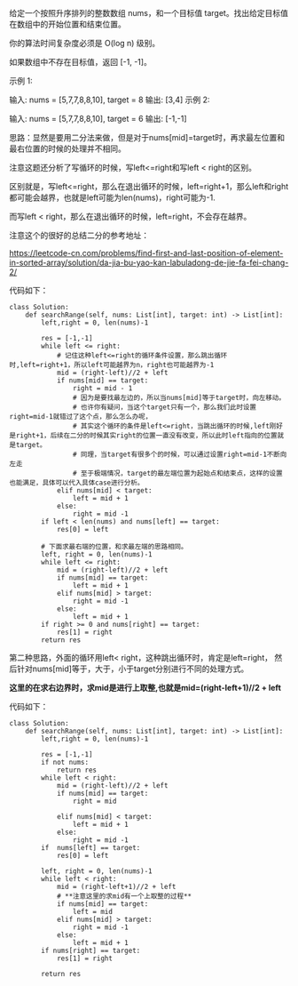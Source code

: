 给定一个按照升序排列的整数数组 nums，和一个目标值 target。找出给定目标值在数组中的开始位置和结束位置。

你的算法时间复杂度必须是 O(log n) 级别。

如果数组中不存在目标值，返回 [-1, -1]。

示例 1:

输入: nums = [5,7,7,8,8,10], target = 8
输出: [3,4]
示例 2:

输入: nums = [5,7,7,8,8,10], target = 6
输出: [-1,-1]


思路：显然是要用二分法来做，但是对于nums[mid]=target时，再求最左位置和最右位置的时候的处理并不相同。

注意这题还分析了写循环的时候，写left<=right和写left < right的区别。

区别就是，写left<=right，那么在退出循环的时候，left=right+1，那么left和right都可能会越界，也就是left可能为len(nums)，right可能为-1.

而写left < right，那么在退出循环的时候，left=right，不会存在越界。

注意这个的很好的总结二分的参考地址：

https://leetcode-cn.com/problems/find-first-and-last-position-of-element-in-sorted-array/solution/da-jia-bu-yao-kan-labuladong-de-jie-fa-fei-chang-2/


代码如下：
```
class Solution:
    def searchRange(self, nums: List[int], target: int) -> List[int]:
        left,right = 0, len(nums)-1

        res = [-1,-1]
        while left <= right:
            # 记住这种left<=right的循环条件设置，那么跳出循环时,left=right+1，所以left可能越界为n，right也可能越界为-1
            mid = (right-left)//2 + left
            if nums[mid] == target:
                right = mid - 1
                # 因为是要找最左边的，所以当nums[mid]等于target时，向左移动。
                # 也许你有疑问，当这个target只有一个，那么我们此时设置right=mid-1就错过了这个点，那么怎么办呢，
                # 其实这个循环的条件是left<=right，当跳出循环的时候,left刚好是right+1，后续在二分的时候其实right的位置一直没有改变，所以此时left指向的位置就是target。
                # 同理，当target有很多个的时候，可以通过设置right=mid-1不断向左走
                # 至于极端情况，target的最左端位置为起始点和结束点，这样的设置也能满足，具体可以代入具体case进行分析。
            elif nums[mid] < target:
                left = mid + 1
            else:
                right = mid -1
        if left < len(nums) and nums[left] == target:
            res[0] = left

        # 下面求最右端的位置，和求最左端的思路相同。
        left, right = 0, len(nums)-1
        while left <= right:
            mid = (right-left)//2 + left
            if nums[mid] == target:
                left = mid + 1
            elif nums[mid] > target:
                right = mid -1
            else:
                left = mid + 1
        if right >= 0 and nums[right] == target:
            res[1] = right
        return res
```


第二种思路，外面的循环用left< right，这种跳出循环时，肯定是left=right，
然后针对nums[mid]等于，大于，小于target分别进行不同的处理方式。

**这里的在求右边界时，求mid是进行上取整,也就是mid=(right-left+1)//2 + left**

代码如下：
```
class Solution:
    def searchRange(self, nums: List[int], target: int) -> List[int]:
        left,right = 0, len(nums)-1

        res = [-1,-1]
        if not nums:
            return res
        while left < right:
            mid = (right-left)//2 + left
            if nums[mid] == target:
                right = mid 
              
            elif nums[mid] < target:
                left = mid + 1
            else:
                right = mid -1
        if  nums[left] == target:
            res[0] = left

        left, right = 0, len(nums)-1
        while left < right:
            mid = (right-left+1)//2 + left
            # **注意这里的求mid有一个上取整的过程**
            if nums[mid] == target:
                left = mid 
            elif nums[mid] > target:
                right = mid -1
            else:
                left = mid + 1
        if nums[right] == target:
            res[1] = right

        return res
```